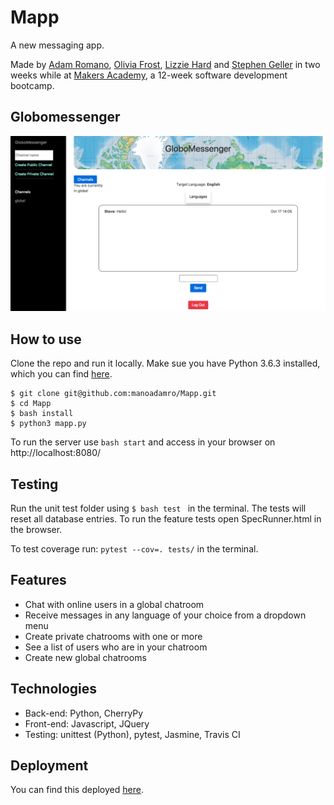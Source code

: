 # Mapp

A new messaging app.

Made by [Adam Romano](https://github.com/manoadamro), [Olivia Frost](https://github.com/ofrost617), [Lizzie Hard](https://github.com/lizh90) and [Stephen Geller](https://github.com/stephengeller) in two weeks while at [Makers Academy](http://makersacademy.com), a 12-week software development bootcamp.

## Globomessenger
![alt text](public/images/screenshot.png)

## How to use

Clone the repo and run it locally. Make sue you have Python 3.6.3 installed, which you can find [here](https://www.python.org/downloads/mac-osx/).

```
$ git clone git@github.com:manoadamro/Mapp.git
$ cd Mapp
$ bash install
$ python3 mapp.py
```
To run the server use ```bash start``` and access in your browser on http://localhost:8080/

## Testing

Run the unit test folder using ```$ bash test ``` in the terminal. The tests will reset all database entries.
To run the feature tests open SpecRunner.html in the browser.

To test coverage run: ```pytest --cov=. tests/``` in the terminal.

## Features

* Chat with online users in a global chatroom
* Receive messages in any language of your choice from a dropdown menu
* Create private chatrooms with one or more
* See a list of users who are in your chatroom
* Create new global chatrooms

## Technologies

  - Back-end: Python, CherryPy
  - Front-end: Javascript, JQuery
  - Testing: unittest (Python), pytest, Jasmine, Travis CI

## Deployment

You can find this deployed [here](http://globomessenger.herokuapp.com/).
